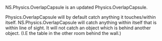 NS.Physics.OverlapCapsule is an updated Physics.OverlapCapsule.

Physics.OverlapCapsule will by default catch anything it touches/within itself.
NS.Physics.OverlapCapsule will catch anything within itself that is within line of sight. It will not catch an object which is behind another object. (I.E the table in the other room behind the wall.)